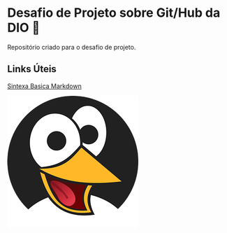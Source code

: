 # Desafio de Projeto sobre Git/Hub da DIO :dart:
Repositório criado para o desafio de projeto.

## Links Úteis
[Sintexa Basica Markdown](https://www.markdownguide.org/basic-syntax/)

![Tux, the Linux mascot](https://github.com/TiagoABarbosa/dio-desafio-github-primeiro-repo/blob/main/tux.png?raw=true)
